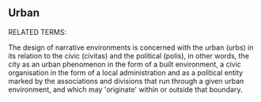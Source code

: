 ## Urban

RELATED TERMS:

The design of narrative environments is concerned with the urban (urbs) in its relation to the civic (civitas) and the political (polis), in other words, the city as an urban phenomenon in the form of a built environment, a civic organisation in the form of a local administration and as a political entity marked by the associations and divisions that run through a given urban environment, and which may 'originate' within or outside that boundary.
